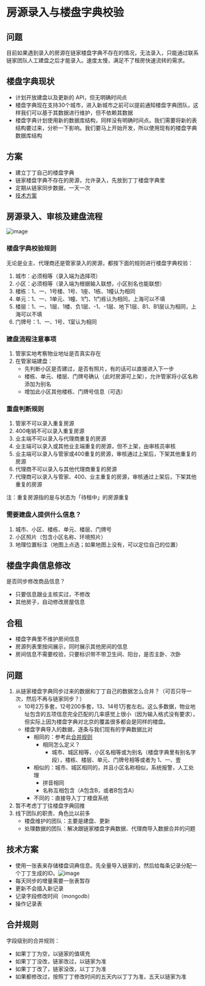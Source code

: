 # 房源录入与楼盘字典校验

## 问题

目前如果遇到录入的房源在链家楼盘字典不存在的情况，无法录入，只能通过联系链家团队人工建盘之后才能录入。速度太慢，满足不了租房快速流转的需求。

## 楼盘字典现状

* 计划开放建盘以及更新的 API，但无明确时间点
* 楼盘字典现在支持30个城市，进入新城市之前可以提前通知楼盘字典团队，这样我们可以基于其数据进行维护，但不依赖其数据
* 楼盘字典计划使用新的数据库结构，同样没有明确时间点。我们需要将新的表结构要过来，分析一下影响。我们要马上开始开发，所以使用现有的楼盘字典数据库结构

## 方案

* 建立丁丁自己的楼盘字典
* 链家楼盘字典不存在的房源，允许录入，先放到丁丁楼盘字典里
* 定期从链家同步数据，一天一次
* [技术方案](#技术方案)

## 房源录入、审核及建盘流程
![image](http://7mnlla.com1.z0.glb.clouddn.com/house_inbound.png)

### 楼盘字典校验规则

无论是业主、代理商还是管家录入的房源，都按下面的规则进行楼盘字典校验：

1. 城市：必须相等（录入端为选择项）
2. 小区：必须相等（录入端为根据输入联想，小区别名也能联想）
3. 楼栋：1、一、1号楼、1号、1座、1栋、1幢认为相同
4. 单元：1、一、1单元、1幢、1门、1门栋认为相同，上海可以不填
5. 楼层：1、一、1层、1楼、负1层、-1、-1层、地下1层、B1、B1层认为相同，上海可以不填
6. 门牌号：1、一、1号、1室认为相同

### 建盘流程注意事项

1. 管家实地考察物业地址是否真实存在
2. 在管家端建盘：
	* 先判断小区是否建过，是否有照片，有的话可以直接进入下一步
	* 楼栋、单元、楼层、门牌号确认（此时房源可上架），允许管家将小区名称添加为别名
	* 增加此小区其他楼栋、门牌号信息（可选）

### 重盘判断规则

1. 管家不可以录入重复房源
2. 400电销不可以录入重复房源
3. 业主端不可以录入与代理商重复的房源
4. 业主端可以录入或其他业主端重复的房源，但不上架，由审核员审核
5. 业主端可以录入与管家或400重复的房源，审核通过上架后，下架其他重复的房源
6. 代理商不可以录入与其他代理商重复的房源
7. 代理商可以录入与管家、400、业主重复的房源，审核通过上架后，下架其他重复的房源

注：重复房源指的是与状态为「待租中」的房源重复

### 需要建盘人提供什么信息？

1. 城市、小区、楼栋、单元、楼层、门牌号
2. 小区照片（包含小区名称、环境照片）
3. 地理位置标注（地图上点选；如果地图上没有，可以定位自己的位置）

## 楼盘字典信息修改

是否同步修改商品信息？

* 只要信息跟业主核实过，不修改
* 其他房子，自动修改房屋信息

## 合租

* 楼盘字典里不维护房间信息
* 房源列表里按间展示，同时展示其他房间的信息
* 房间信息不需要校验，只要标识带不带卫生间、阳台，是否主卧、次卧

## 问题

1. 从链家楼盘字典同步过来的数据和丁丁自己的数据怎么合并？（可否只导一次，然后不再与链家同步？）
	* 10号2万多套，12号200多套，13、14号1万套左右。这么多数据，物业地址包含的五项信息完全匹配的几率感觉上很小（因为输入格式没有要求），但实际上因为楼盘字典对北京的覆盖很多都会是同样的楼盘。
	* 楼盘字典导入的数据，逐条与我们现有的字典数据比对
		* 相同的：参考此[合并规则](#合并规则)
			* 相同怎么定义？
				* 城市、城区相等，小区名相等或为别名（楼盘字典里有别名字段），楼栋、楼层、单元、门牌号相等或者为 1、一、壹
		* 相似的：城市、城区相同的，并且小区名称相似，系统报警，人工处理
			* 拼音相同
			* 名称互相包含（A包含B，或者B包含A）
		* 不同的：直接导入丁丁楼盘系统
2. 暂不考虑丁丁往楼盘字典回推
3. 线下团队的职责、角色比以前多
	* 楼盘维护的团队：主要是建盘、更新
	* 处理数据的团队：解决跟链家楼盘字典数据、代理商导入数据合并的问题
	
## 技术方案

* 使用一张表来存储楼盘词典信息。先全量导入链家的，然后给每条记录分配一个丁丁生成的ID。![image](http://7mnlla.com1.z0.glb.clouddn.com/solution1.png)
* 每天同步的增量需要一张表暂存
* 更新不会插入新记录
* 记录字段修改时间（mongodb）
* 操作记录表

## 合并规则

字段级别的合并规则：

* 如果丁丁为空，以链家的值填充
* 如果丁丁没改，链家改过，以链家为准
* 如果丁丁改了，链家没改，以丁丁为准
* 如果都修改过，按照丁丁修改时间的五天内以丁丁为准，五天以链家为准
